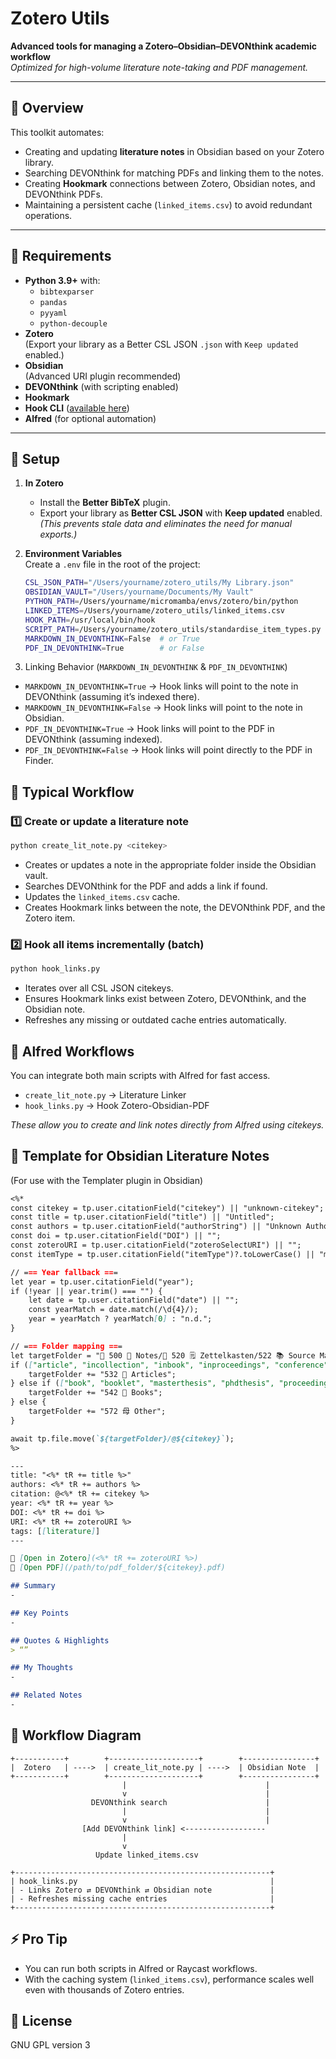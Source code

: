 # Zotero Utils

**Advanced tools for managing a Zotero–Obsidian–DEVONthink academic workflow**  
_Optimized for high-volume literature note-taking and PDF management._

---

## 📝 Overview

This toolkit automates:

- Creating and updating **literature notes** in Obsidian based on your Zotero library.
- Searching DEVONthink for matching PDFs and linking them to the notes.
- Creating **Hookmark** connections between Zotero, Obsidian notes, and DEVONthink PDFs.
- Maintaining a persistent cache (`linked_items.csv`) to avoid redundant operations.

---

## 🔧 Requirements

- **Python 3.9+** with:
  - `bibtexparser`
  - `pandas`
  - `pyyaml`
  - `python-decouple`
- **Zotero**  
  (Export your library as a Better CSL JSON `.json` with `Keep updated` enabled.)
- **Obsidian**  
  (Advanced URI plugin recommended)
- **DEVONthink** (with scripting enabled)
- **Hookmark**
- **Hook CLI** ([available here](https://brettterpstra.com/projects/hook-cli/))
- **Alfred** (for optional automation)

---

## 🔨 Setup

1. **In Zotero**  
   - Install the **Better BibTeX** plugin.
   - Export your library as **Better CSL JSON** with **Keep updated** enabled.  
     _(This prevents stale data and eliminates the need for manual exports.)_

2. **Environment Variables**  
   Create a `.env` file in the root of the project:

   ```bash
   CSL_JSON_PATH="/Users/yourname/zotero_utils/My Library.json"
   OBSIDIAN_VAULT="/Users/yourname/Documents/My Vault"
   PYTHON_PATH=/Users/yourname/micromamba/envs/zotero/bin/python
   LINKED_ITEMS=/Users/yourname/zotero_utils/linked_items.csv
   HOOK_PATH=/usr/local/bin/hook
   SCRIPT_PATH=/Users/yourname/zotero_utils/standardise_item_types.py
   MARKDOWN_IN_DEVONTHINK=False  # or True
   PDF_IN_DEVONTHINK=True        # or False
   ```

3. Linking Behavior (`MARKDOWN_IN_DEVONTHINK` & `PDF_IN_DEVONTHINK`)

- `MARKDOWN_IN_DEVONTHINK=True` → Hook links will point to the note in DEVONthink (assuming it’s indexed there).
- `MARKDOWN_IN_DEVONTHINK=False` → Hook links will point to the note in Obsidian.
- `PDF_IN_DEVONTHINK=True` → Hook links will point to the PDF in DEVONthink (assuming indexed).
- `PDF_IN_DEVONTHINK=False` → Hook links will point directly to the PDF in Finder.

## 🔄 Typical Workflow

### 1️⃣ Create or update a literature note

```bash
python create_lit_note.py <citekey>
```

- Creates or updates a note in the appropriate folder inside the Obsidian vault.
- Searches DEVONthink for the PDF and adds a link if found.
- Updates the `linked_items.csv` cache.
- Creates Hookmark links between the note, the DEVONthink PDF, and the Zotero item.

### 2️⃣ Hook all items incrementally (batch)

```bash
python hook_links.py
```

- Iterates over all CSL JSON citekeys.
- Ensures Hookmark links exist between Zotero, DEVONthink, and the Obsidian note.
- Refreshes any missing or outdated cache entries automatically.

## 🔗 Alfred Workflows

You can integrate both main scripts with Alfred for fast access.

- `create_lit_note.py` → Literature Linker
- `hook_links.py` → Hook Zotero-Obsidian-PDF

_These allow you to create and link notes directly from Alfred using citekeys._

## 🧠 Template for Obsidian Literature Notes

(For use with the Templater plugin in Obsidian)

```markdown
<%*
const citekey = tp.user.citationField("citekey") || "unknown-citekey";
const title = tp.user.citationField("title") || "Untitled";
const authors = tp.user.citationField("authorString") || "Unknown Author(s)";
const doi = tp.user.citationField("DOI") || "";
const zoteroURI = tp.user.citationField("zoteroSelectURI") || "";
const itemType = tp.user.citationField("itemType")?.toLowerCase() || "misc";

// === Year fallback ===
let year = tp.user.citationField("year");
if (!year || year.trim() === "") {
    let date = tp.user.citationField("date") || "";
    const yearMatch = date.match(/\d{4}/);
    year = yearMatch ? yearMatch[0] : "n.d.";
}

// === Folder mapping ===
let targetFolder = "📁 500 📒 Notes/📁 520 🗒 Zettelkasten/522 📚 Source Material/";
if (["article", "incollection", "inbook", "inproceedings", "conference"].includes(itemType)) {
    targetFolder += "532 📄 Articles";
} else if (["book", "booklet", "masterthesis", "phdthesis", "proceedings"].includes(itemType)) {
    targetFolder += "542 📖 Books";
} else {
    targetFolder += "572 ⺟ Other";
}

await tp.file.move(`${targetFolder}/@${citekey}`);
%>

---
title: "<%* tR += title %>"
authors: <%* tR += authors %>
citation: @<%* tR += citekey %>
year: <%* tR += year %>
DOI: <%* tR += doi %>
URI: <%* tR += zoteroURI %>
tags: [[literature]]
---

📎 [Open in Zotero](<%* tR += zoteroURI %>)
📄 [Open PDF](/path/to/pdf_folder/${citekey}.pdf)

## Summary
-

## Key Points
-

## Quotes & Highlights
> “”

## My Thoughts
-

## Related Notes
-
```

## 🔄 Workflow Diagram

```plaintext
+-----------+        +--------------------+        +----------------+
|  Zotero   | ---->  | create_lit_note.py | ---->  | Obsidian Note  |
+-----------+        +--------------------+        +----------------+
                         |                               |
                         v                               |
                  DEVONthink search                      |
                         |                               |
                         v                               |
                [Add DEVONthink link] <------------------
                         |
                         v
                   Update linked_items.csv

+---------------------------------------------------------+
| hook_links.py                                           |
| - Links Zotero ⇄ DEVONthink ⇄ Obsidian note             |
| - Refreshes missing cache entries                       |
+---------------------------------------------------------+
```

## ⚡ Pro Tip

- You can run both scripts in Alfred or Raycast workflows.
- With the caching system (`linked_items.csv`), performance scales well even with thousands of Zotero entries.

## 📜 License

GNU GPL version 3
